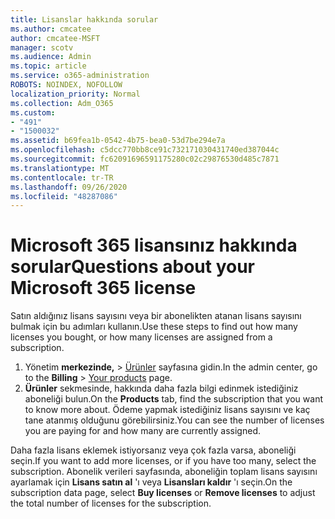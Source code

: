 ```yaml
---
title: Lisanslar hakkında sorular
ms.author: cmcatee
author: cmcatee-MSFT
manager: scotv
ms.audience: Admin
ms.topic: article
ms.service: o365-administration
ROBOTS: NOINDEX, NOFOLLOW
localization_priority: Normal
ms.collection: Adm_O365
ms.custom:
- "491"
- "1500032"
ms.assetid: b69fea1b-0542-4b75-bea0-53d7be294e7a
ms.openlocfilehash: c5dcc770bb8ce91c732171030431740ed387044c
ms.sourcegitcommit: fc62091696591175280c02c29876530d485c7871
ms.translationtype: MT
ms.contentlocale: tr-TR
ms.lasthandoff: 09/26/2020
ms.locfileid: "48287086"
---
```

# <a name="questions-about-your-microsoft-365-license"></a><span data-ttu-id="5c711-102">Microsoft 365 lisansınız hakkında sorular</span><span class="sxs-lookup"><span data-stu-id="5c711-102">Questions about your Microsoft 365 license</span></span>

<span data-ttu-id="5c711-103">Satın aldığınız lisans sayısını veya bir abonelikten atanan lisans sayısını bulmak için bu adımları kullanın.</span><span class="sxs-lookup"><span data-stu-id="5c711-103">Use these steps to find out how many licenses you bought, or how many licenses are assigned from a subscription.</span></span>
  
1. <span data-ttu-id="5c711-104">Yönetim **merkezinde,** \> [Ürünler](https://go.microsoft.com/fwlink/p/?linkid=842054) sayfasına gidin.</span><span class="sxs-lookup"><span data-stu-id="5c711-104">In the admin center, go to the **Billing** \> [Your products](https://go.microsoft.com/fwlink/p/?linkid=842054) page.</span></span>
2. <span data-ttu-id="5c711-105">**Ürünler** sekmesinde, hakkında daha fazla bilgi edinmek istediğiniz aboneliği bulun.</span><span class="sxs-lookup"><span data-stu-id="5c711-105">On the **Products** tab, find the subscription that you want to know more about.</span></span> <span data-ttu-id="5c711-106">Ödeme yapmak istediğiniz lisans sayısını ve kaç tane atanmış olduğunu görebilirsiniz.</span><span class="sxs-lookup"><span data-stu-id="5c711-106">You can see the number of licenses you are paying for and how many are currently assigned.</span></span>

<span data-ttu-id="5c711-107">Daha fazla lisans eklemek istiyorsanız veya çok fazla varsa, aboneliği seçin.</span><span class="sxs-lookup"><span data-stu-id="5c711-107">If you want to add more licenses, or if you have too many, select the subscription.</span></span> <span data-ttu-id="5c711-108">Abonelik verileri sayfasında, aboneliğin toplam lisans sayısını ayarlamak için **Lisans satın al** 'ı veya **Lisansları kaldır** 'ı seçin.</span><span class="sxs-lookup"><span data-stu-id="5c711-108">On the subscription data page, select **Buy licenses** or **Remove licenses** to adjust the total number of licenses for the subscription.</span></span>